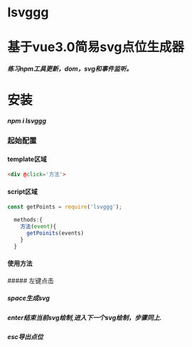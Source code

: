 # lsvggg

# 基于vue3.0简易svg点位生成器

##### 练习npm工具更新，dom，svg和事件监听。

# 安装 

##### npm i lsvggg

### 起始配置

#### template区域

```html
<div @click='方法'>
```

#### script区域

```javascript
const getPoints = require('lsvggg');

  methods:{
    方法(event){
      getPoinits(events)
    }
  }
```

<h4>使用方法</h4>
##### 左键点击

##### space生成svg

##### enter结束当前svg绘制,进入下一个svg绘制，步骤同上.

##### esc导出点位
